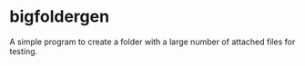 # bigfoldergen
A simple program to create a folder with a large number of attached files for testing.
